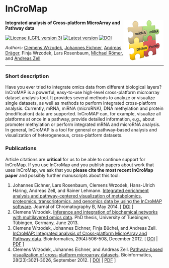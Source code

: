 # InCroMap
<img align="right" src="resources/de/zbit/gui/img/IntegratorIcon_128.png"/>

**Integrated analysis of Cross-platform MicroArray and Pathway data**

[![License (LGPL version 3)](https://img.shields.io/badge/license-LGPLv3.0-blue.svg?style=plastic)](http://opensource.org/licenses/GPL-3.0)
[![Latest version](https://img.shields.io/badge/Latest_version-1.7-brightgreen.svg?style=plastic)](https://github.com/draeger-lab/InCroMap/releases/)
[![DOI](http://img.shields.io/badge/DOI-10.1016%20%2F%20j.jchromb.2014.04.030-blue.svg?style=plastic)](http://dx.doi.org/10.1016/j.jchromb.2014.04.030)

*Authors:* [Clemens Wrzodek](https://github.com/Clemens82/), [Johannes Eichner](https://github.com/jeichner/), [Andreas Dräger](https://github.com/draeger/), Finja Wrzodek, Lars Rosenbaum, [Michael Römer](https://github.com/mroemer/), and [Andreas Zell](https://github.com/ZellTuebingen/)

___________________________________________________________________________________________________________

### Short description
Have you ever tried to integrate omics data from different biological layers? InCroMAP is a powerful, easy-to-use high-level cross-platform microarray dataset analysis tool. It provides several methods to analyze or visualize single datasets, as well as methods to perform integrated cross-platform analysis. Currently, mRNA, miRNA (microRNA), DNA methylation and protein (modification) data are supported. InCroMAP can, for example, visualize all platforms at once in a pathway, provide detailed information, e.g., about promoter methylation or perform integrated mRNA and microRNA analysis. In general, InCroMAP is a tool for general or pathway-based analysis and visualization of heterogeneous, cross-platform datasets.

### Publications

Article citations are **critical** for us to be able to continue support for InCroMap.  If you use InCroMap and you publish papers about work that uses InCroMap, we ask that you **please cite the most recent InCroMap paper** and possibly further manuscripts about this tool:

1. Johannes Eichner, Lars Rosenbaum, Clemens Wrzodek, Hans-Ulrich Häring, Andreas Zell, and Rainer Lehmann. [Integrated enrichment analysis and pathway-centered visualization of metabolomics, proteomics, transcriptomics, and genomics data by using the InCroMAP software](http://www.sciencedirect.com/science/article/pii/S1570023214002682).
  Journal of Chromatography B, May 2014. [ [DOI](http://dx.doi.org/10.1016/j.jchromb.2014.04.030) ]
2. Clemens Wrzodek. [Inference and integration of biochemical networks with multilayered omics data](http://www.dr.hut-verlag.de/978-3-8439-1116-0.html). PhD thesis, University of Tuebingen, Tübingen, Germany, June 2013.
3. Clemens Wrzodek, Johannes Eichner, Finja Büchel, and Andreas Zell. [InCroMAP: Integrated analysis of Cross-platform MicroArray and Pathway data](http://bioinformatics.oxfordjournals.org/content/29/4/506). Bioinformatics, 29(4):506-508, December 2012. [ <a href="http://dx.doi.org/10.1093/bioinformatics/bts709">DOI</a> | <a href="http://bioinformatics.oxfordjournals.org/content/29/4/506.full.pdf">PDF</a> ]
4. Clemens Wrzodek, Johannes Eichner, and Andreas Zell. [Pathway-based visualization of cross-platform microarray datasets](http://bioinformatics.oxfordjournals.org/content/28/23/3021). Bioinformatics, 28(23):3021-3026, September 2012. [ [DOI](http://dx.doi.org/10.1093/bioinformatics/bts583) | [PDF](http://bioinformatics.oxfordjournals.org/content/28/23/3021.full.pdf) ]
